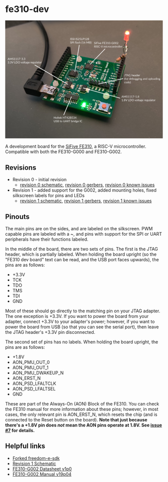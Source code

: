 # fe310-dev

![An image of the board](fe310-dev-labeled.jpg)

A development board for the [SiFive FE310](https://sifive.cdn.prismic.io/sifive/4999db8a-432f-45e4-bab2-57007eed0a43_fe310-g002-datasheet-v1p2.pdf), a RISC-V microcontroller. Compatible with both the FE310-G000 and FE310-G002.

## Revisions
* Revision 0 - initial revision
	* [revision 0 schematic](./mfg/rev0/fe310-dev.pdf), [revision 0 gerbers](./mfg/rev0), [revision 0 known issues](https://github.com/thatoddmailbox/fe310-dev/issues?q=is%3Aissue+label%3A%22affects+rev+0%22+) 
* Revision 1 - added support for the G002, added mounting holes, fixed silkscreen labels for pins and LEDs
	* [revision 1 schematic](./mfg/rev1/fe310-dev.pdf), [revision 1 gerbers](./mfg/rev1), [revision 1 known issues](https://github.com/thatoddmailbox/fe310-dev/issues?q=is%3Aissue+label%3A%22affects+rev+1%22+)

## Pinouts
The main pins are on the sides, and are labeled on the silkscreen. PWM capable pins are labeled with a ~, and pins with support for the SPI or UART peripherals have their functions labeled.

In the middle of the board, there are two sets of pins. The first is the JTAG header, which is partially labeled. When holding the board upright (so the "FE310 dev board" text can be read, and the USB port faces upwards), the pins are as follows:

* +3.3V
* TCK
* TDO
* TMS
* TDI
* GND

Most of these should go directly to the matching pin on your JTAG adapter. The one exception is +3.3V. If you want to power the board from your adapter, connect +3.3V to your adapter's power; however, if you want to power the board from USB (so that you can see the serial port), then leave the JTAG header's +3.3V pin disconnected.

The second set of pins has no labels. When holding the board upright, the pins are as follows:

* +1.8V
* AON_PMU_OUT_0
* AON_PMU_OUT_1
* AON_PMU_DWAKEUP_N
* AON_ERST_N
* AON_PSD_LFALTCLK
* AON_PSD_LFALTSEL
* GND

These are part of the Always-On (AON) Block of the FE310. You can check the FE310 manual for more information about these pins; however, in most cases, the only relevant pin is AON_ERST_N, which resets the chip (and is connected to the Reset button on the board). **Note that just because there's a +1.8V pin does _not_ mean the AON pins operate at 1.8V. See [issue #7](https://github.com/thatoddmailbox/fe310-dev/issues/7) for details.**

## Helpful links
* [Forked freedom-e-sdk](https://github.com/thatoddmailbox/freedom-e-sdk)
* [Revision 1 Schematic](./mfg/rev1/fe310-dev.pdf)
* [FE310-G002 Datasheet v1p0](https://sifive.cdn.prismic.io/sifive%2F3d777659-a0dd-49ed-a011-5bebba17aecf_fe310-g002-ds.pdf)
* [FE310-G002 Manual v19p04](https://sifive.cdn.prismic.io/sifive%2F9ecbb623-7c7f-4acc-966f-9bb10ecdb62e_fe310-g002.pdf)